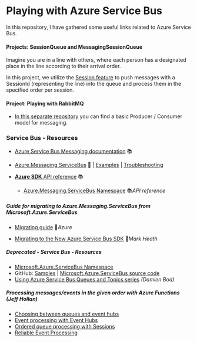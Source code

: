 # Playing with Azure Service Bus
In this repository, I have gathered some useful links related to Azure Service Bus.

#### Projects: SessionQueue and MessagingSessionQueue

Imagine you are in a line with others, where each person has a designated place in the line according to their arrival order.

In this project, we utilize the [Session feature](https://docs.microsoft.com/en-us/azure/service-bus-messaging/message-sessions) to push messages with a SessionId (representing the line) into the queue and process them in the specified order per session.

#### Project: Playing with RabbitMQ

- [In this separate repository](https://github.com/19balazs86/PlayingWithRabbitMQ#6-azure-service-bus) you can find a basic Producer / Consumer model for messaging.

### Service Bus - Resources

- [Azure Service Bus Messaging documentation](https://learn.microsoft.com/en-us/azure/service-bus-messaging/service-bus-messaging-overview) 📚

- [Azure.Messaging.ServiceBus](https://github.com/Azure/azure-sdk-for-net/tree/Azure.Messaging.ServiceBus_7.11.1/sdk/servicebus/Azure.Messaging.ServiceBus) 👤 | [Examples](https://github.com/Azure/azure-sdk-for-net/tree/Azure.Messaging.ServiceBus_7.11.1/sdk/servicebus/Azure.Messaging.ServiceBus#examples) | [Troubleshooting](https://github.com/Azure/azure-sdk-for-net/blob/main/sdk/servicebus/Azure.Messaging.ServiceBus/TROUBLESHOOTING.md)
- [**Azure SDK** API reference](https://learn.microsoft.com/en-us/dotnet/api/overview/azure) 📚
  - [Azure.Messaging.ServiceBus Namespace](https://learn.microsoft.com/en-us/dotnet/api/azure.messaging.servicebus) 📚*API reference*

##### Guide for migrating to Azure.Messaging.ServiceBus from Microsoft.Azure.ServiceBus

- [Migrating guide](https://github.com/Azure/azure-sdk-for-net/blob/main/sdk/servicebus/Azure.Messaging.ServiceBus/MigrationGuide.md) 👤*Azure*

- [Migrating to the New Azure Service Bus SDK](https://markheath.net/post/migrating-to-new-servicebus-sdk) 📓*Mark Heath*

##### Deprecated - Service Bus - Resources

- [Microsoft.Azure.ServiceBus Namespace](https://docs.microsoft.com/en-us/dotnet/api/microsoft.azure.servicebus?view=azure-dotnet)
- GitHub: [Samples](https://github.com/Azure/azure-service-bus/tree/master/samples/DotNet) | [Microsoft.Azure.ServiceBus source code](https://github.com/Azure/azure-sdk-for-net/tree/master/sdk/servicebus/Microsoft.Azure.ServiceBus/src)
- [Using Azure Service Bus Queues and Topics series](https://damienbod.com/2019/04/23/using-azure-service-bus-queues-with-asp-net-core-services/) *(Damien Bod)*

##### Processing messages/events in the given order with Azure Functions *(Jeff Hollan)*

- [Choosing between queues and event hubs](https://hackernoon.com/azure-functions-choosing-between-queues-and-event-hubs-dac4157eee1c)
- [Event processing with Event Hubs](https://medium.com/@jeffhollan/in-order-event-processing-with-azure-functions-bb661eb55428)
- [Ordered queue processing with Sessions](https://dev.to/azure/ordered-queue-processing-in-azure-functions-4h6c)
- [Reliable Event Processing](https://hackernoon.com/reliable-event-processing-in-azure-functions-37054dc2d0fc)
